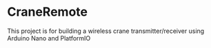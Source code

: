 # CraneRemote

This project is for building a wireless crane transmitter/receiver using Arduino Nano and PlatformIO